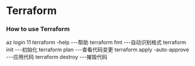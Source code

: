 # Terraform


### How to use Terraform 

 az login 11
 terraform -help                  ---帮助 
 terraform fmt                    ---自动识别格式
 terraform init                   ---初始化
 terraform plan                   ---查看代码变更
 terraform apply -auto-approve    ---应用代码
 terraform destroy                ---摧毁代码  



